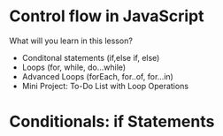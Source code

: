 # Control flow in JavaScript
What will you learn in this lesson?
- Conditonal statements (if,else if, else)
- Loops (for, while, do...while)
- Advanced Loops (forEach, for..of, for...in)
- Mini Project: To-Do List with Loop Operations

# Conditionals: if Statements 